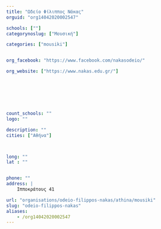 ```yaml
---
title: "Ωδείο Φίλιππος Νάκας"
orguid: "org14042020002547"

schools: [""]
categorynoslug: ["Μουσική"]

categories: ["mousiki"]


org_facebook: "https://www.facebook.com/nakasodeio/"

org_website: ["https://www.nakas.edu.gr/"]







count_schools: ""
logo: ""

description: ""
cities: ["Αθήνα"]



long: ""
lat : ""


phone: ""
address: |
    Ιπποκράτους 41

url: "organisations/odeio-filippos-nakas/athina/mousiki"
slug: "odeio-filippos-nakas"
aliases:
    - /org14042020002547
---
```



